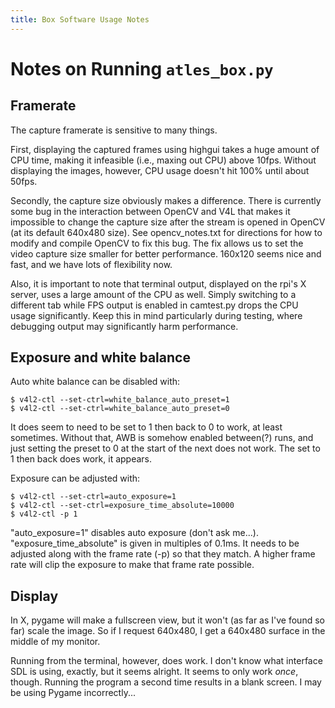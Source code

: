 ```yaml
---
title: Box Software Usage Notes
---
```


# Notes on Running `atles_box.py`

## Framerate

The capture framerate is sensitive to many things.

First, displaying the captured frames using highgui takes a huge amount of CPU time, making it infeasible (i.e., maxing out CPU) above 10fps.  Without displaying the images, however, CPU usage doesn't hit 100% until about 50fps.

Secondly, the capture size obviously makes a difference.  There is currently some bug in the interaction between OpenCV and V4L that makes it impossible to change the capture size after the stream is opened in OpenCV (at its default 640x480 size).  See opencv_notes.txt for directions for how to modify and compile OpenCV to fix this bug.  The fix allows us to set the video capture size smaller for better performance.  160x120 seems nice and fast, and we have lots of flexibility now.

Also, it is important to note that terminal output, displayed on the rpi's X server, uses a large amount of the CPU as well.  Simply switching to a different tab while FPS output is enabled in camtest.py drops the CPU usage significantly.  Keep this in mind particularly during testing, where debugging output may significantly harm performance.

## Exposure and white balance

Auto white balance can be disabled with:

    $ v4l2-ctl --set-ctrl=white_balance_auto_preset=1
    $ v4l2-ctl --set-ctrl=white_balance_auto_preset=0

It does seem to need to be set to 1 then back to 0 to work, at least sometimes.  Without that, AWB is somehow enabled between(?) runs, and just setting the preset to 0 at the start of the next does not work.  The set to 1 then back does work, it appears.

Exposure can be adjusted with:

    $ v4l2-ctl --set-ctrl=auto_exposure=1
    $ v4l2-ctl --set-ctrl=exposure_time_absolute=10000
    $ v4l2-ctl -p 1

"auto_exposure=1" disables auto exposure (don't ask me...).
"exposure_time_absolute" is given in multiples of 0.1ms.  It needs to be adjusted along with the frame rate (-p) so that they match.  A higher frame rate will clip the exposure to make that frame rate possible.

## Display

In X, pygame will make a fullscreen view, but it won't (as far as I've found so far) scale the image.  So if I request 640x480, I get a 640x480 surface in the middle of my monitor.

Running from the terminal, however, does work.  I don't know what interface SDL is using, exactly, but it seems alright.  It seems to only work *once*, though.  Running the program a second time results in a blank screen.  I may be using Pygame incorrectly...

